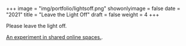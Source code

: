 +++
image = "img/portfolio/lightsoff.png"
showonlyimage = false
date = "2021"
title = "Leave the Light Off"
draft = false
weight = 4
+++

Please leave the light off.
<!--more-->

[An experiment in shared online spaces.](https://lightsoff-nekfxpjbea-uw.a.run.app/).

